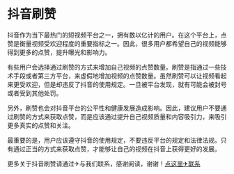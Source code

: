 # 抖音刷赞

抖音作为当下最热门的短视频平台之一，拥有数以亿计的用户。在这个平台上，点赞是衡量视频受欢迎程度的重要指标之一。因此，很多用户都希望自己的视频能够得到更多的点赞，提升曝光和影响力。

有些用户会选择通过刷赞的方式来增加自己视频的点赞数量。刷赞是指通过一些技术手段或者第三方平台，来虚假地增加视频的点赞数量。虽然刷赞可以让视频看起来更受欢迎，但是却违反了抖音的使用规定。一旦被平台发现，就有可能会被封号或者受到其他处罚。

另外，刷赞也会对抖音平台的公平性和健康发展造成影响。因此，建议用户不要通过刷赞的方式来获取点赞，而是应该通过提升自己视频质量和内容吸引力，来吸引更多真实的点赞和关注。

最重要的是，用户应该遵守抖音的使用规定，不要违反平台的规定和法律法规。只有通过正当的方式来获取点赞，才能够让自己的视频在抖音上获得更好的发展。

更多关于抖音刷赞请通过✈与我们联系，感谢阅读，谢谢！[点这里✈联系](https://sms.k02.cc)